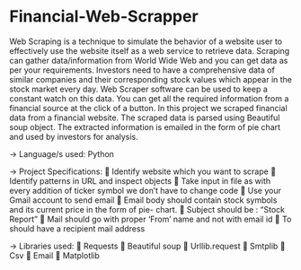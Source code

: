 # Financial-Web-Scrapper
Web Scraping is a technique to simulate the behavior of a website user to effectively use the website itself as a web service to retrieve data. Scraping can gather data/information from World Wide Web and you can get data as per your requirements. Investors need to have a comprehensive data of similar companies and their corresponding stock values which appear in the stock market every day. Web Scraper software can be used to keep a constant watch on this data. You can get all the required information from a financial source at the click of a button. In this project we scraped financial data from a financial website. The scraped data is parsed using Beautiful soup object. The extracted information is emailed in the form of pie chart and used by investors for analysis.

-> Language/s used: Python

-> Project Specifications:
 Identify website which you want to scrape
 Identify patterns in URL and inspect objects
 Take input in file as with every addition of ticker symbol we don’t have to change
code
 Use your Gmail account to send email
 Email body should contain stock symbols and its current price in the form of pie-
chart.
 Subject should be : “Stock Report”
 Mail should go with proper ‘From’ name and not with email id
 To should have a recipient mail address

-> Libraries used:
 Requests
 Beautiful soup
 Urllib.request
 Smtplib
 Csv
 Email
 Matplotlib
